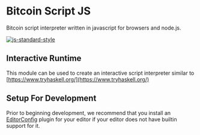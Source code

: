# Bitcoin Script JS
Bitcoin script interpreter written in javascript for browsers and node.js.

[![js-standard-style](https://img.shields.io/badge/code%20style-standard-brightgreen.svg)](http://standardjs.com)

## Interactive Runtime
This module can be used to create an interactive script interpreter similar to [https://www.tryhaskell.org/](https://www.tryhaskell.org/)

## Setup For Development

Prior to beginning development, we recommend that you install an [EditorConfig](https://editorconfig.org/#download) plugin for your editor if your editor does not have builtin support for it.
